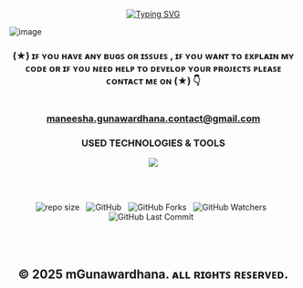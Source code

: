 <div align="center">

[![Typing SVG](https://readme-typing-svg.herokuapp.com?font=Fira+Code&weight=600&size=40&pause=1000&color=448EF7&center=true&vCenter=true&width=900&height=60&lines=MEGA+CITY+CAB+SERVICE+ADMIN+DASHBOARD)](https://git.io/typing-svg)

</div>

![image](https://github.com/user-attachments/assets/b900afdf-399d-4791-adc1-309245c92326)

<div align="center">

### (★) ɪꜰ ʏᴏᴜ ʜᴀᴠᴇ ᴀɴʏ ʙᴜɢꜱ ᴏʀ ɪꜱꜱᴜᴇꜱ , ɪꜰ ʏᴏᴜ ᴡᴀɴᴛ ᴛᴏ ᴇxᴘʟᴀɪɴ ᴍʏ ᴄᴏᴅᴇ ᴏʀ ɪꜰ ʏᴏᴜ ɴᴇᴇᴅ ʜᴇʟᴘ ᴛᴏ ᴅᴇᴠᴇʟᴏᴘ ʏᴏᴜʀ ᴘʀᴏᴊᴇᴄᴛꜱ ᴘʟᴇᴀꜱᴇ ᴄᴏɴᴛᴀᴄᴛ ᴍᴇ ᴏɴ (★) 👇<br> <br> <br> maneesha.gunawardhana.contact@gmail.com

</div>

<div align="center">
 <h3>USED TECHNOLOGIES & TOOLS</h3>
     <img src="https://skillicons.dev/icons?i=ts,nodejs,react,tailwind,materialui,webstorm,git,github,netlify" />

</div>


<br><br>
<div align="center">

![repo size](https://img.shields.io/github/repo-size/mGunawardhana/Mega-City-Cab-Admin-Panel?style=for-the-badge) &nbsp;
![GitHub](https://img.shields.io/github/license/mGunawardhana/Mega-City-Cab-Admin-Panel?style=for-the-badge) &nbsp;
![GitHub Forks](https://img.shields.io/github/forks/mGunawardhana/Mega-City-Cab-Admin-Panel?&labelColor=black&color=f7b731&style=for-the-badge) &nbsp;
![GitHub Watchers](https://img.shields.io/github/watchers/mGunawardhana/Mega-City-Cab-Admin-Panel?style=for-the-badge) &nbsp;
![GitHub Last Commit](https://img.shields.io/github/last-commit/mGunawardhana/Mega-City-Cab-Admin-Panel?style=for-the-badge) &nbsp;

</div>
<br><br>

<div align="center">

## © 2025 mGunawardhana. ᴀʟʟ ʀɪɢʜᴛꜱ ʀᴇꜱᴇʀᴠᴇᴅ.

</div>
